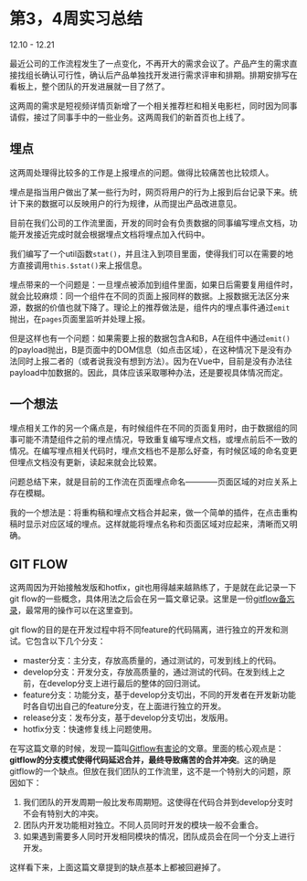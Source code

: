 # 第3，4周实习总结
12.10 - 12.21

最近公司的工作流程发生了一点变化，不再开大的需求会议了。产品产生的需求直接找组长确认可行性，确认后产品单独找开发进行需求评审和排期。排期安排写在看板上，整个团队的开发进展就一目了然了。

这两周的需求是短视频详情页新增了一个相关推荐栏和相关电影栏，同时因为同事请假，接过了同事手中的一些业务。这两周我们的新首页也上线了。

## 埋点
这两周处理得比较多的工作是上报埋点的问题。做得比较痛苦也比较烦人。

埋点是指当用户做出了某一些行为时，网页将用户的行为上报到后台记录下来。统计下来的数据可以反映用户的行为规律，从而提出产品改进意见。

目前在我们公司的工作流里面，开发的同时会有负责数据的同事编写埋点文档，功能开发接近完成时就会根据埋点文档将埋点加入代码中。

我们编写了一个util函数`stat()`，并且注入到项目里面，使得我们可以在需要的地方直接调用`this.$stat()`来上报信息。

埋点带来的一个问题是：一旦埋点被添加到组件里面，如果日后需要复用组件时，就会比较麻烦：同一个组件在不同的页面上报同样的数据。上报数据无法区分来源，数据的价值也就下降了。理论上的推荐做法是，组件内的埋点事件通过`emit`抛出，在`pages`页面里监听并处理上报。

但是这样也有一个问题：如果需要上报的数据包含A和B，A在组件中通过`emit()`的payload抛出，B是页面中的DOM信息（如点击区域），在这种情况下是没有办法同时上报二者的（或者说我没有想到方法）。因为在Vue中，目前是没有办法往payload中加数据的。因此，具体应该采取哪种办法，还是要视具体情况而定。

## 一个想法
埋点相关工作的另一个痛点是，有时候组件在不同的页面复用时，由于数据组的同事可能不清楚组件之前的埋点情况，导致重复编写埋点文档，或埋点前后不一致的情况。在编写埋点相关代码时，埋点文档也不是那么好查，有时候区域的命名变更但埋点文档没有更新，读起来就会比较累。

问题总结下来，就是目前的工作流在页面埋点命名————页面区域的对应关系上存在模糊。

我的一个想法是：将重构稿和埋点文档合并起来，做一个简单的插件，在点击重构稿时显示对应区域的埋点。这样就能将埋点名称和页面区域对应起来，清晰而又明确。

## GIT FLOW
这两周因为开始接触发版和hotfix，git也用得越来越熟练了，于是就在此记录一下git flow的一些概念，具体用法之后会在另一篇文章记录。这里是一份[gitflow备忘录](https://danielkummer.github.io/git-flow-cheatsheet/index.zh_CN.html)，最常用的操作可以在这里查到。

git flow的目的是在开发过程中将不同feature的代码隔离，进行独立的开发和测试。它包含以下几个分支：
 - master分支：主分支，存放高质量的，通过测试的，可发到线上的代码。
 - develop分支：开发分支，存放高质量的，通过测试的代码。在发到线上之前，在develop分支上进行最后的整体的回归测试。
 - feature分支：功能分支，基于develop分支切出，不同的开发者在开发新功能时各自切出自己的feature分支，在上面进行独立的开发。
 - release分支：发布分支，基于develop分支切出，发版用。
 - hotfix分支：快速修复线上问题使用。

在写这篇文章的时候，发现一篇叫[Gitflow有害论](http://insights.thoughtworkers.org/gitflow-consider-harmful/)的文章。里面的核心观点是：**gitflow的分支模式使得代码延迟合并，最终导致痛苦的合并冲突**。这的确是gitflow的一个缺点。但放在我们团队的工作流里，这不是一个特别大的问题，原因如下：

1. 我们团队的开发周期一般比发布周期短。这使得在代码合并到develop分支时不会有特别大的冲突。
2. 团队内开发功能相对独立。不同人员同时开发的模块一般不会重合。
3. 如果遇到需要多人同时开发相同模块的情况，团队成员会在同一个分支上进行开发。

这样看下来，上面这篇文章提到的缺点基本上都被回避掉了。